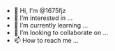 - 👋 Hi, I’m @1675fjz
- 👀 I’m interested in ...
- 🌱 I’m currently learning ...
- 💞️ I’m looking to collaborate on ...
- 📫 How to reach me ...

<!---
1675fjz/1675fjz is a ✨ special ✨ repository because its `README.md` (this file) appears on your GitHub profile.
You can click the Preview link to take a look at your changes.
--->
